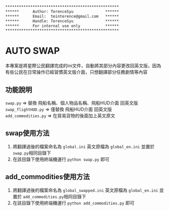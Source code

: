 ```txt
**************************************************
******      Author: TerenceSyu              ******
******      Email:  teinterence@gmail.com   ******
******      Handle: TerenceSyu              ******
******      For internal use only           ******
**************************************************
```

# AUTO SWAP
本專案是將星際公民翻譯完成的ini文件，自動將其部分內容更改回英文版，因為有些公民在日常操作已經習慣英文版介面，只想翻譯部分任務劇情等內容  

## 功能說明
``swap.py`` => 替換 飛船名稱、個人物品名稱、飛船HUD介面 回英文版  
``swap_flightHUD.py`` => 僅替換 飛船HUD介面 回英文版  
``add_commodities.py`` => 在貿易貨物的後面加上英文原文

## swap使用方法
1. 將翻譯過後的檔案命名為 ``global.ini`` 英文原檔為 ``global_en.ini`` 並置於 ``swap.py``相同目錄下  
2. 在該目錄下使用終端機運行 ``python swap.py`` 即可  

## add_commodities使用方法
1. 將翻譯過後的檔案命名為 ``global_swapped.ini`` 英文原檔為 ``global_en.ini`` 並置於 ``add_commodities.py``相同目錄下  
2. 在該目錄下使用終端機運行 ``python add_commodities.py`` 即可  